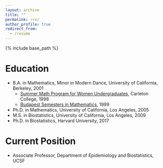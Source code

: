 ```yaml
---
layout: archive
title: ""
permalink: /cv/
author_profile: true
redirect_from:
  - /resume
---
```


{% include base_path %}

Education
======
* B.A. in Mathematics, Minor in Modern Dance, University of California, Berkeley, 2001
  * [Summer Math Program for Women Undergraduates](https://www.math.carleton.edu/smp/), Carleton College, 1998
  * [Budapest Semesters in Mathematics](https://www.budapestsemesters.com/), 1999  
* Ph.D. in Mathematics, University of California, Los Angeles, 2005
* M.S. in Biostatistics, University of California, Los Angeles, 2009
* Ph.D. in Biostatistics, Harvard University, 2017

Current Position
======
* Associate Professor, Department of Epidemiology and Biostatistics, UCSF

  
